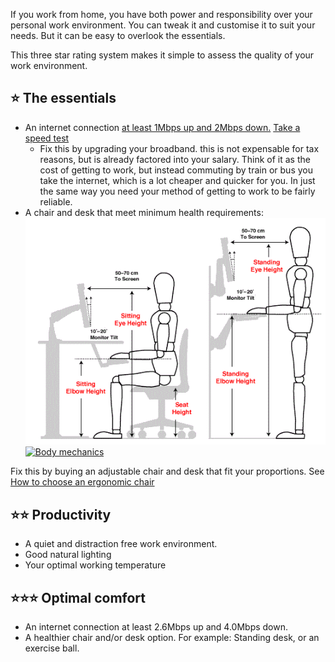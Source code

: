 If you work from home, you have both power and responsibility over your personal work environment. You can tweak it and customise it to suit your needs. But it can be easy to overlook the essentials.

This three star rating system makes it simple to assess the quality of your work environment.

## ⭐️ The essentials

* An internet connection [at least 1Mbps up and 2Mbps down.](https://support.google.com/plus/answer/1216376?hl=en) [Take a speed test](http://www.speedtest.net/)
  * Fix this by upgrading your broadband. this is not expensable for tax reasons, but is already factored into your salary. Think of it as the cost of getting to work, but instead commuting by train or bus you take the internet, which is a lot cheaper and quicker for you. In just the same way you need your method of getting to work to be fairly reliable.
* A chair and desk that meet minimum health requirements:
[![Office ergonomics](/assets/office-ergonomic-workstation-diagrams.gif)](/assets/office-ergonomic-workstation-diagrams.gif) [![Body mechanics](/public/images/stretching-wellness-exercises/body-mechanics.png)](/public/images/body-mechanics.png)

Fix this by buying an adjustable chair and desk that fit your proportions. See [How to choose an ergonomic chair](http://www.wikihow.com/Choose-an-Ergonomic-Office-Chair) 

## ⭐️⭐️ Productivity

* A quiet and distraction free work environment.
* Good natural lighting
* Your optimal working temperature

## ⭐️⭐️⭐️ Optimal comfort

* An internet connection at least 2.6Mbps up and 4.0Mbps down.
* A healthier chair and/or desk option. For example: Standing desk, or an exercise ball.
